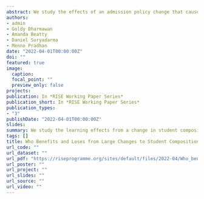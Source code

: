 ```yaml
---
abstract: We study the effects of an admission policy change that caused a massive shift in student composition in public and private junior secondary schools in Yogyakarta, Indonesia. In 2018, the primary criterion for admission into Yogyakarta’s 16 preferred, free public schools (grades 7 to 9) changed from a grade 6 exam score ranking to a neighborhood-to-school distance ranking. This policy change resulted in a decline in average grade 6 scores in public schools by 0.4 standard deviations (s.d.) and a 0.4 s.d. increase in private schools. We assessed learning impacts caused by the changed student composition by comparing two otherwise similar cohorts of students admitted before and after the policy change. Average grade 8 test scores across math and Indonesian declined by 0.08 s.d. (not significant). To understand which students throughout the education system gained and lost in terms of learning, we simulated public school access under the 2018 policy and its predecessor for both cohorts. In public schools, teachers attempted to adapt lessons to lower-scoring students by changing teaching approaches and tracking students. These responses and/or exposure to different peers negatively affected learning for students predicted to have access to public schools under both policies (-0.13 s.d., significant at the 10 percent level) and aided students with predicted public school access under the new policy slightly (0.12 s.d., not significant). These results are in contrast to existing literature which finds little or no impact from shifts in student composition on incumbent students’ learning. In private schools, we found no such adaptations and no effects on predicted incumbent students. However, students predicted to enter private schools under the new policy saw large negative effects (-0.24 s.d., significant), due to lower school quality and/or peer effects. Our results demonstrate that effects from high-performing, selective schools can be highly heterogenous and influenced by student composition. 
authors:
- admin
- Goldy Dharmawan
- Amanda Beatty
- Daniel Suryadarma
- Menno Pradhan
date: "2022-04-01T00:00:00Z"
doi: ""
featured: true
image: 
  caption:
  focal_point: ""
  preview_only: false
projects:
publication: In *RISE Working Paper Series*
publication_short: In *RISE Working Paper Series*
publication_types:
- "3"
publishDate: "2022-04-01T00:00:00Z"
slides:
summary: We study the learning effects from a change in student composition on students whose access to selective schools changed, and on incumbent students.
tags: []
title: Who Benefits and Loses from Large Changes to Student Composition? Assessing Impacts of Lowering School Admissions Standards in Indonesia
url_code: ""
url_dataset: ""
url_pdf: "https://riseprogramme.org/sites/default/files/2022-04/Who_benefits_loses_large_changes_student_composition_.pdf"
url_poster: ""
url_project: ""
url_slides: ""
url_source: ""
url_video: ""
---
```


